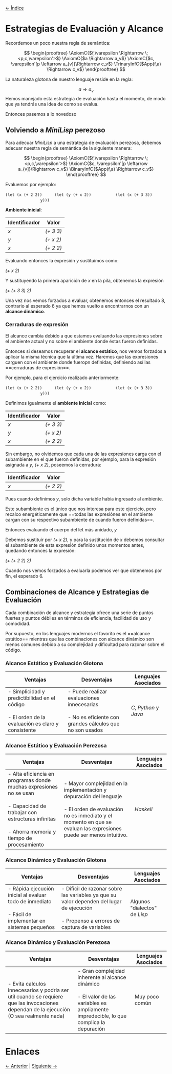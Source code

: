[<- Índice](LenguajesProgramacion.md)
# Estrategias de Evaluación y Alcance

Recordemos un poco nuestra regla de semántica:

$$
\begin{prooftree}
\AxiomC{$f,\varepsilon \Rightarrow \; <p,c,\varepsilon'>$}
\AxiomC{$a \Rightarrow a_v$}
\AxiomC{$c, \varepsilon'[p \leftarrow a_{v]}\Rightarrow c_v$}
\TrinaryInfC{$App(f,a) \Rightarrow c_v$}
\end{prooftree}
$$

La naturaleza glotona de nuestro lenguaje reside en la regla:

$$
a \Rightarrow a_v
$$
Hemos manejado esta estrategia de evaluación hasta el momento, de modo que ya tendrás una idea de como se evalua.

Entonces pasemos a lo novedoso

## Volviendo a *MiniLisp* perezoso

Para adecuar *MiniLisp* a una estrategia de evaluación perezosa, debemos adecuar nuestra regla de semántica de la siguiente manera:

$$
\begin{prooftree}
\AxiomC{$f,\varepsilon \Rightarrow \; <p,c,\varepsilon'>$}
\AxiomC{$c, \varepsilon'[p \leftarrow a_{v]}\Rightarrow c_v$}
\BinaryInfC{$App(f,a) \Rightarrow c_v$}
\end{prooftree}
$$

Evaluemos por ejemplo:

$\texttt{(let (x (+ 2 2))}$
$\hspace{1cm}\texttt{(let (y (+ x 2))}$
$\hspace{2cm}\texttt{(let (x (+ 3 3))}$
$\hspace{3cm}\texttt{y)))}$

**Ambiente inicial**:

| Identificador | Valor     |
| ------------- | --------- |
| *x*           | *(+ 3 3)* |
| *y*           | *(+ x 2)* |
| *x*           | *(+ 2 2)* |

Evaluando entonces la expresión *y* sustituimos como:

*(+ x 2)*

Y sustituyendo la primera aparición de *x* en la pila, obtenemos la expresión

*(+ (+ 3 3) 2)*

Una vez nos vemos forzados a evaluar, obtenemos entonces el resultado $8$, contrario al esperado $6$ ya que hemos vuelto a encontrarnos con un **alcance dinámico**.

### Cerraduras de expresión

El alcance cambia debido a que estamos evaluando las expresiones sobre el ambiente actual y no sobre el ambiente donde éstas fueron definidas.

Entonces si deseamos recuperar el **alcance estático**, nos vemos forzados a aplicar la misma técnica que la última vez.
Haremos que las expresiones carguen con el ambiente donde fueropn definidas, definiendo así las ==cerraduras de expresión==.

Por ejemplo, para el ejercicio realizado anteriormente:

$\texttt{(let (x (+ 2 2))}$
$\hspace{1cm}\texttt{(let (y (+ x 2))}$
$\hspace{2cm}\texttt{(let (x (+ 3 3))}$
$\hspace{3cm}\texttt{y)))}$

Definimos igualmente el **ambiente inicial** como:

| Identificador | Valor     |
| ------------- | --------- |
| *x*           | *(+ 3 3)* |
| *y*           | *(+ x 2)* |
| *x*           | *(+ 2 2)* |

Sin embargo, no olvidemos que cada una de las expresiones carga con el subambiente en el que fueron definidas, por ejemplo, para la expresión asignada a *y*, *(+ x 2)*, poseemos la cerradura:

| Identificador | Valor     |
| ------------- | --------- |
| *x*           | *(+ 2 2)* |

Pues cuando definimos *y*, solo dicha variable habia ingresado al ambiente.

Este subambiente es el único que nos interesa para este ejercicio, pero recalco energéticamente que ==todas las expresiónes en el ambiente cargan con su respectivo subambiente de cuando fueron definidas==.

Entonces evaluando el cuerpo del let más anidado, *y*

Debemos sustituir por *(+ x 2)*, y para la sustitución de *x* debemos consultar el subambiente de esta expresión definido unos momentos antes, quedando entonces la expresión:

*(+ (+ 2 2) 2)*

Cuando nos vemos forzados a evaluarla podemos ver que obtenemos por fin, el esperado $6$.

## Combinaciones de Alcance y Estrategias de Evaluación

Cada combinación de alcance y estrategia ofrece una serie de puntos fuertes y puntos débiles en términos de eficiencia, facilidad de uso y comodidad.

Por supuesto, en los lenguajes modernos el favorito es el ==alcance estático== mientras que las combinaciones con alcance dinámico son menos comunes debido a su complejidad y dificultad para razonar sobre el código.

### Alcance Estático y Evaluación Glotona

| Ventajas                                                                                               | Desventajas                                                                                                | Lenguajes Asociados    |
| ------------------------------------------------------------------------------------------------------ | ---------------------------------------------------------------------------------------------------------- | ---------------------- |
| - Simplicidad y predictibilidad en el código<br><br>- El orden de la evaluación es claro y consistente | - Puede realizar evaluaciones innecesarias<br><br>- No es eficiente con grandes cálculos que no son usados | *C*, *Python* y *Java* |

### Alcance Estático y Evaluación Perezosa

| Ventajas                                                                                                                                                                      | Desventajas                                                                                                                                                                                  | Lenguajes Asociados |
| ----------------------------------------------------------------------------------------------------------------------------------------------------------------------------- | -------------------------------------------------------------------------------------------------------------------------------------------------------------------------------------------- | ------------------- |
| - Alta eficiencia en programas donde muchas expresiones no se usan<br><br>- Capacidad de trabajar con estructuras infinitas<br><br>- Ahorra memoria y tiempo de procesamiento | - Mayor complejidad en la implementación y depuración del lenguaje<br><br>- El orden de evaluación no es inmediato y el momento en que se evaluan las expresiones puede ser menos intuitivo. | *Haskell*           |

### Alcance Dinámico y Evaluación Glotona

| Ventajas                                                                                                   | Desventajas                                                                                                                                  | Lenguajes Asociados           |
| ---------------------------------------------------------------------------------------------------------- | -------------------------------------------------------------------------------------------------------------------------------------------- | ----------------------------- |
| - Rápida ejecución inicial al evaluar todo de inmediato<br><br>- Fácil de implementar en sistemas pequeños | - Dificil de razonar sobre las variables ya que su valor dependen del lugar de ejecución<br><br>- Propenso a errores de captura de variables | Algunos "dialectos" de *Lisp* |


### Alcance Dinámico y Evaluación Perezosa

| Ventajas                                                                                                                                | Desventajas                                                                                                                                    | Lenguajes Asociados |
| --------------------------------------------------------------------------------------------------------------------------------------- | ---------------------------------------------------------------------------------------------------------------------------------------------- | ------------------- |
| - Evita calculos innecesarios y podria ser util cuando se requiere que las invocaciones dependan de la ejecución (O sea realmente nada) | - Gran complejidad inherente al alcance dinámico<br><br>- El valor de las variables es ampliamente impredecible, lo que complica la depuración | Muy poco común      |

# Enlaces
 
 [<- Anterior](LPNota18.md) | [Siguiente ->](LPNota20.md)
